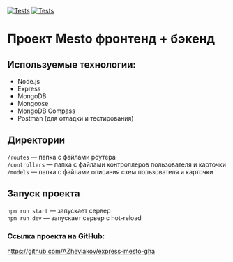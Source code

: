 [![Tests](../../actions/workflows/tests-13-sprint.yml/badge.svg)](../../actions/workflows/tests-13-sprint.yml) [![Tests](../../actions/workflows/tests-14-sprint.yml/badge.svg)](../../actions/workflows/tests-14-sprint.yml)
# Проект Mesto фронтенд + бэкенд


## Используемые технологии:
* Node.js
* Express
* MongoDB
* Mongoose
* MongoDB Compass
* Postman (для отладки и тестирования)


## Директории

`/routes` — папка с файлами роутера  
`/controllers` — папка с файлами контроллеров пользователя и карточки   
`/models` — папка с файлами описания схем пользователя и карточки  


## Запуск проекта

`npm run start` — запускает сервер   
`npm run dev` — запускает сервер с hot-reload


### Ссылка проекта на GitHub:
https://github.com/AZhevlakov/express-mesto-gha
